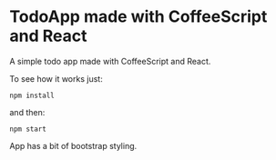 # TodoApp made with CoffeeScript and React

A simple todo app made with CoffeeScript and React.

To see how it works just:
```
npm install
```
and then:
```
npm start
```

App has a bit of bootstrap styling. 
